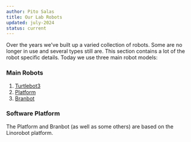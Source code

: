 ```yaml
---
author: Pito Salas
title: Our Lab Robots
updated: july-2024
status: current
---
```

Over the years we've built up a varied collection of robots. Some are no longer in use and several types still are. This section contains a lot of the robot specific details. Today we use three main robot models:

### Main Robots

1. [Turtlebot3](tb3/home.md)
1. [Platform](platform/home.md)
1. [Branbot](branbot/home.md)

### Software Platform

The Platform and Branbot (as well as some others) are based on the Linorobot platform. 

